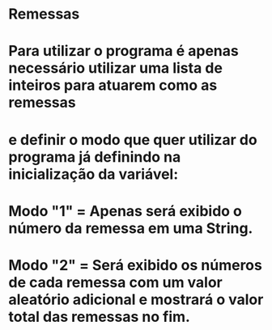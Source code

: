 # Remessas
# Para utilizar o programa é apenas necessário utilizar uma lista de inteiros para atuarem como as remessas
# e definir o modo que quer utilizar do programa já definindo na inicialização da variável:
# Modo "1" = Apenas será exibido o número da remessa em uma String.
# Modo "2" = Será exibido os números de cada remessa com um valor aleatório adicional e mostrará o valor total das remessas no fim.
